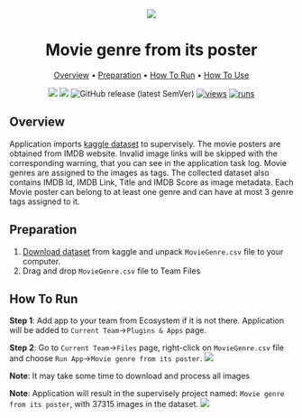 <div align="center" markdown>

<img src="https://user-images.githubusercontent.com/48245050/182849483-7c744901-6ee6-4c53-9423-01b17c02cbfd.jpg"/>

# Movie genre from its poster

<p align="center">
  <a href="#Overview">Overview</a> •
  <a href="#Preparation">Preparation</a> •
  <a href="#How-To-Run">How To Run</a> •
  <a href="#How-To-Use">How To Use</a>
</p>

[![](https://img.shields.io/badge/supervisely-ecosystem-brightgreen)](https://ecosystem.supervise.ly/apps/import-movie-genre-from-its-poster)
[![](https://img.shields.io/badge/slack-chat-green.svg?logo=slack)](https://supervise.ly/slack)
![GitHub release (latest SemVer)](https://img.shields.io/github/v/release/supervisely-ecosystem/import-movie-genre-from-its-poster)
[![views](https://app.supervise.ly/img/badges/views/supervisely-ecosystem/import-movie-genre-from-its-poster)](https://supervise.ly)
[![runs](https://app.supervise.ly/img/badges/runs/supervisely-ecosystem/import-movie-genre-from-its-poster)](https://supervise.ly)

</div>

## Overview

Application imports [kaggle dataset](https://www.kaggle.com/neha1703/movie-genre-from-its-poster) to supervisely. The movie posters are obtained from IMDB website. Invalid image links will be skipped with the corresponding warning, that you can see in the application task log. Movie genres are assigned to the images as tags. The collected dataset also contains IMDB Id, IMDB Link, Title and IMDB Score as image metadata. Each Movie poster can belong to at least one genre and can have at most 3 genre tags assigned to it.


## Preparation

1. [Download dataset](https://www.kaggle.com/neha1703/movie-genre-from-its-poster) from kaggle and unpack `MovieGenre.csv` file to your computer.
2. Drag and drop `MovieGenre.csv` file to Team Files


## How To Run 
**Step 1**: Add app to your team from Ecosystem if it is not there. Application will be added to `Current Team`->`Plugins & Apps` page.

**Step 2**: Go to `Current Team`->`Files` page, right-click on `MovieGenre.csv` file and choose `Run App`->`Movie genre from its poster`.
<img src="https://i.imgur.com/62iFCGw.png"/> 

**Note**: It may take some time to download and process all images

**Note**: Application will result in the supervisely project named: `Movie genre from its poster`, with 37315 images in the dataset.
<img src="https://i.imgur.com/Fyz1sbR.png"/>

